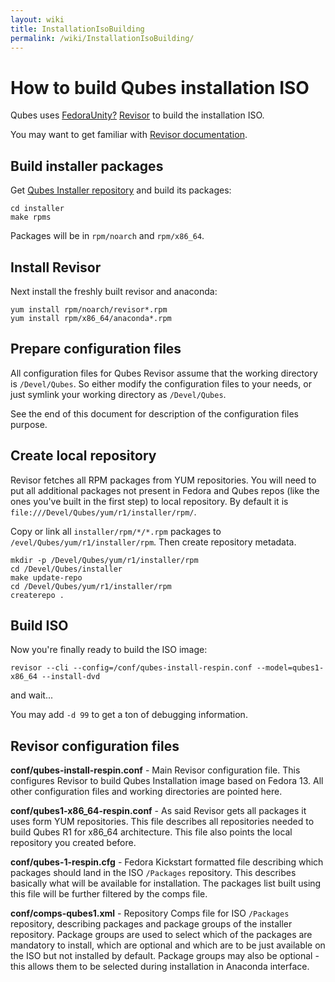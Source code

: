 ```yaml
---
layout: wiki
title: InstallationIsoBuilding
permalink: /wiki/InstallationIsoBuilding/
---
```


How to build Qubes installation ISO
===================================

Qubes uses [FedoraUnity?](/wiki/FedoraUnity) [​Revisor](http://revisor.fedoraunity.org/) to build the installation ISO.

You may want to get familiar with [​Revisor documentation](http://revisor.fedoraunity.org/documentation).

Build installer packages
------------------------

Get [​Qubes Installer repository](http://git.qubes-os.org/?p=smoku/installer) and build its packages:

``` {.wiki}
cd installer
make rpms
```

Packages will be in `rpm/noarch` and `rpm/x86_64`.

Install Revisor
---------------

Next install the freshly built revisor and anaconda:

``` {.wiki}
yum install rpm/noarch/revisor*.rpm
yum install rpm/x86_64/anaconda*.rpm
```

Prepare configuration files
---------------------------

All configuration files for Qubes Revisor assume that the working directory is `/Devel/Qubes`. So either modify the configuration files to your needs, or just symlink your working directory as `/Devel/Qubes`.

See the end of this document for description of the configuration files purpose.

Create local repository
-----------------------

Revisor fetches all RPM packages from YUM repositories. You will need to put all additional packages not present in Fedora and Qubes repos (like the ones you've built in the first step) to local repository. By default it is `file:///Devel/Qubes/yum/r1/installer/rpm/`.

Copy or link all `installer/rpm/*/*.rpm` packages to `/evel/Qubes/yum/r1/installer/rpm`. Then create repository metadata.

``` {.wiki}
mkdir -p /Devel/Qubes/yum/r1/installer/rpm
cd /Devel/Qubes/installer
make update-repo
cd /Devel/Qubes/yum/r1/installer/rpm
createrepo .
```

Build ISO
---------

Now you're finally ready to build the ISO image:

``` {.wiki}
revisor --cli --config=/conf/qubes-install-respin.conf --model=qubes1-x86_64 --install-dvd
```

and wait...

You may add `-d 99` to get a ton of debugging information.

Revisor configuration files
---------------------------

**conf/qubes-install-respin.conf** - Main Revisor configuration file. This configures Revisor to build Qubes Installation image based on Fedora 13. All other configuration files and working directories are pointed here.

**conf/qubes1-x86\_64-respin.conf** - As said Revisor gets all packages it uses form YUM repositories. This file describes all repositories needed to build Qubes R1 for x86\_64 architecture. This file also points the local repository you created before.

**conf/qubes-1-respin.cfg** - Fedora Kickstart formatted file describing which packages should land in the ISO `/Packages` repository. This describes basically what will be available for installation. The packages list built using this file will be further filtered by the comps file.

**conf/comps-qubes1.xml** - Repository Comps file for ISO `/Packages` repository, describing packages and package groups of the installer repository. Package groups are used to select which of the packages are mandatory to install, which are optional and which are to be just available on the ISO but not installed by default. Package groups may also be optional - this allows them to be selected during installation in Anaconda interface.
